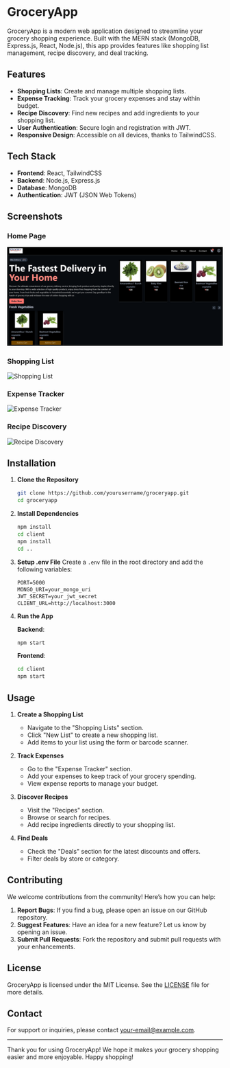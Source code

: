 # GroceryApp

GroceryApp is a modern web application designed to streamline your grocery shopping experience. Built with the MERN stack (MongoDB, Express.js, React, Node.js), this app provides features like shopping list management, recipe discovery, and deal tracking.

## Features

- **Shopping Lists**: Create and manage multiple shopping lists.
- **Expense Tracking**: Track your grocery expenses and stay within budget.
- **Recipe Discovery**: Find new recipes and add ingredients to your shopping list.
- **User Authentication**: Secure login and registration with JWT.
- **Responsive Design**: Accessible on all devices, thanks to TailwindCSS.

## Tech Stack

- **Frontend**: React, TailwindCSS
- **Backend**: Node.js, Express.js
- **Database**: MongoDB
- **Authentication**: JWT (JSON Web Tokens)

## Screenshots


### Home Page
![Home Page](https://github.com/swaraj29/Grocery_Delivery_Service/blob/7bb3b061a33fcbe8eadacf59585fa5de302039af/screenshot/Screenshot%202024-05-22%20200311.png)


### Shopping List
![Shopping List](screenshots/shopping_list.png)

### Expense Tracker
![Expense Tracker](screenshots/expense_tracker.png)

### Recipe Discovery
![Recipe Discovery](screenshots/recipe_discovery.png)

## Installation

1. **Clone the Repository**
    ```sh
    git clone https://github.com/yourusername/groceryapp.git
    cd groceryapp
    ```

2. **Install Dependencies**
    ```sh
    npm install
    cd client
    npm install
    cd ..
    ```

3. **Setup .env File**
    Create a `.env` file in the root directory and add the following variables:
    ```env
    PORT=5000
    MONGO_URI=your_mongo_uri
    JWT_SECRET=your_jwt_secret
    CLIENT_URL=http://localhost:3000
    ```

4. **Run the App**

    **Backend**:
    ```sh
    npm start
    ```

    **Frontend**:
    ```sh
    cd client
    npm start
    ```

## Usage

1. **Create a Shopping List**
    - Navigate to the "Shopping Lists" section.
    - Click "New List" to create a new shopping list.
    - Add items to your list using the form or barcode scanner.

2. **Track Expenses**
    - Go to the "Expense Tracker" section.
    - Add your expenses to keep track of your grocery spending.
    - View expense reports to manage your budget.

3. **Discover Recipes**
    - Visit the "Recipes" section.
    - Browse or search for recipes.
    - Add recipe ingredients directly to your shopping list.

4. **Find Deals**
    - Check the "Deals" section for the latest discounts and offers.
    - Filter deals by store or category.

## Contributing

We welcome contributions from the community! Here’s how you can help:

1. **Report Bugs**: If you find a bug, please open an issue on our GitHub repository.
2. **Suggest Features**: Have an idea for a new feature? Let us know by opening an issue.
3. **Submit Pull Requests**: Fork the repository and submit pull requests with your enhancements.

## License

GroceryApp is licensed under the MIT License. See the [LICENSE](LICENSE) file for more details.

## Contact

For support or inquiries, please contact [your-email@example.com](mailto:your-email@example.com).

---

Thank you for using GroceryApp! We hope it makes your grocery shopping easier and more enjoyable. Happy shopping!
